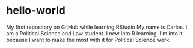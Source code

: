 # hello-world
My first repository on GitHub while learning RStudio
My name is Carlos. 
I am a Political Science and Law student.
I new into R learning.
I'm into it because I want to make the most with it for Political Science work.
